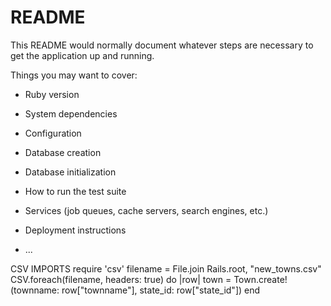 # README

This README would normally document whatever steps are necessary to get the
application up and running.

Things you may want to cover:

* Ruby version

* System dependencies

* Configuration

* Database creation

* Database initialization

* How to run the test suite

* Services (job queues, cache servers, search engines, etc.)

* Deployment instructions

* ...


CSV IMPORTS
require 'csv'
filename = File.join Rails.root, "new_towns.csv"
CSV.foreach(filename, headers: true) do |row|
  town = Town.create!(townname: row["townname"], state_id: row["state_id"])
end
